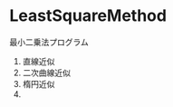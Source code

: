 # LeastSquareMethod
最小二乗法プログラム</br>
<script src="http://cdn.mathjax.org/mathjax/latest/MathJax.js?config=TeX-AMS-MML_HTMLorMML">
\begin{align*}
  J = \frac{1}{2}(\bold{y}_i - f(\bold{x_i}))^2 
\end{align*}
</script>

1) 直線近似</br>
2) 二次曲線近似</br>
3) 楕円近似</br>
4) 
